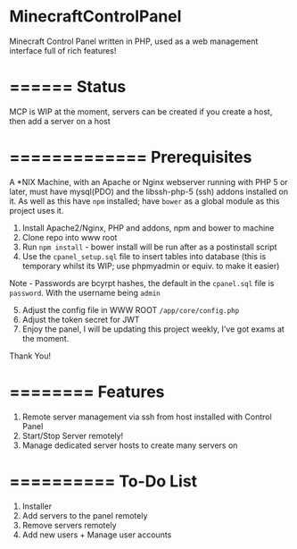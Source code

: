 MinecraftControlPanel
=====================

Minecraft Control Panel written in PHP, used as a web management interface full of rich features!

======
Status
======
MCP is WIP at the moment, servers can be created if you create a host, then add a server on a host

=============
Prerequisites
=============
A *NIX Machine, with an Apache or Nginx webserver running with PHP 5 or later, must have mysql(PDO) and the libssh-php-5 (ssh) addons installed on it. As well as this have `npm` installed; have `bower` as a global module as this project uses it.

1. Install Apache2/Nginx, PHP and addons, npm and bower to machine
2. Clone repo into www root
3. Run `npm install` - bower install will be run after as a postinstall script
4. Use the `cpanel_setup.sql` file to insert tables into database (this is temporary whilst its WIP; use phpmyadmin or equiv. to make it easier)

Note - Passwords are bcyrpt hashes, the default in the `cpanel.sql` file is `password`. With the username being `admin`

5. Adjust the config file in WWW ROOT `/app/core/config.php`
6. Adjust the token secret for JWT
7. Enjoy the panel, I will be updating this project weekly, I've got exams at the moment.

Thank You!

========
Features
========

1. Remote server management via ssh from host installed with Control Panel
2. Start/Stop Server remotely!
3. Manage dedicated server hosts to create many servers on

==========
To-Do List
==========
1. Installer
2. Add servers to the panel remotely
3. Remove servers remotely
4. Add new users + Manage user accounts
